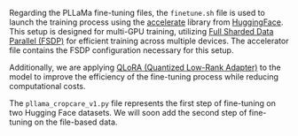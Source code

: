 
Regarding the PLLaMa fine-tuning files, the `finetune.sh` file is used to launch the training process using the [accelerate](https://huggingface.co/docs/accelerate/en/index) library from [HuggingFace](https://huggingface.co). This setup is designed for multi-GPU training, utilizing [Full Sharded Data Parallel (FSDP)](https://huggingface.co/docs/accelerate/en/usage_guides/fsdp) for efficient training across multiple devices. The accelerator file contains the FSDP configuration necessary for this setup.

Additionally, we are applying [QLoRA (Quantized Low-Rank Adapter)](https://huggingface.co/docs/bitsandbytes/main/en/fsdp_qlora) to the model to improve the efficiency of the fine-tuning process while reducing computational costs.

The `pllama_cropcare_v1.py` file represents the first step of fine-tuning on two Hugging Face datasets. We will soon add the second step of fine-tuning on the file-based data.
